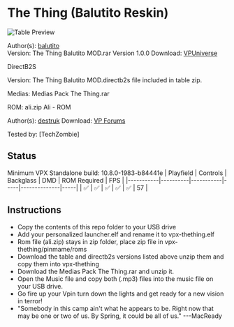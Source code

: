 # The Thing (Balutito Reskin)

![Table Preview](https://vpuniverse.com/screenshots/monthly_2022_05/482237955_Sanstitre.png.2ed553f6cb6ac0bb6e939d5dd524db33.png)

Author(s): [balutito](https://vpuniverse.com/profile/36070-balutito/)  
Version: The Thing Balutito MOD.rar  Version 1.0.0
Download:  [VPUniverse](https://vpuniverse.com/files/file/10139-the-thing-balutito-reskin/)

DirectB2S

Version: The Thing Balutito MOD.directb2s file included in table zip. 

Medias:
Medias Pack The Thing.rar

ROM: ali.zip
Ali - ROM

Author(s): [destruk](https://www.vpforums.org/index.php?showuser=5)
Download:  [VP Forums](https://www.vpforums.org/index.php?app=downloads&showfile=212)

Tested by:
[TechZombie]

## Status 

Minimum VPX Standalone build: 10.8.0-1983-b84441e
| Playfield | Controls | Backglass | DMD | ROM Required | FPS | 
|-----------|----------|-----------|-----|--------------|-----|
| :white_check_mark: | :white_check_mark: | :white_check_mark: | :white_check_mark: | :white_check_mark: | 57 |

## Instructions

- Copy the contents of this repo folder to your USB drive
- Add your personalized launcher.elf and rename it to vpx-thething.elf
- Rom file (ali.zip) stays in zip folder, place zip file in vpx-thething/pinmame/roms
- Download the table and directb2s versions listed above unzip them and copy them into vpx-thething
- Download the Medias Pack The Thing.rar and unzip it.
- Open the Music file and copy both (.mp3) files into the music file on your USB drive.
- Go fire up your Vpin turn down the lights and get ready for a new vision in terror!
- "Somebody in this camp ain't what he appears to be. Right now that may be one or two of us. By Spring, it could be all of us." ---MacReady 